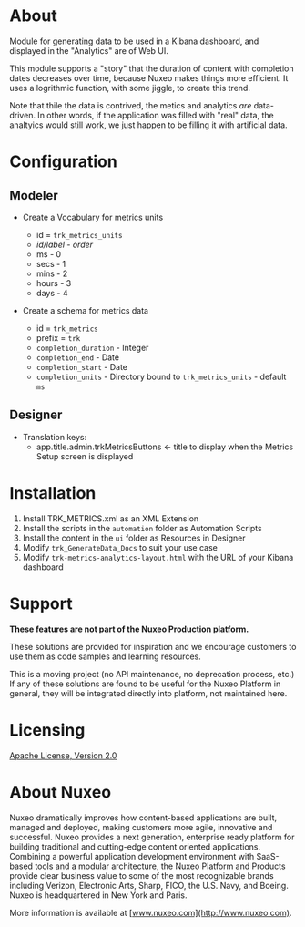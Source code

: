 # About

Module for generating data to be used in a Kibana dashboard, and displayed in the "Analytics" are of Web UI.

This module supports a "story" that the duration of content with completion dates decreases over time, because Nuxeo makes things more efficient. It uses a logrithmic function, with some jiggle, to create this trend.

Note that thile the data is contrived, the metics and analytics *are* data-driven.  In other words, if the application was filled with "real" data, the analtyics would still work, we just happen to be filling it with artificial data.

# Configuration

## Modeler

* Create a Vocabulary for metrics units
  * id = `trk_metrics_units`
  * *id/label - order*
  * ms - 0
  * secs - 1
  * mins - 2
  * hours - 3
  * days - 4

* Create a schema for metrics data
  * id = `trk_metrics`
  * prefix = `trk`
  * `completion_duration` - Integer
  * `completion_end` - Date
  * `completion_start` - Date
  * `completion_units` - Directory bound to `trk_metrics_units` - default `ms`

## Designer

* Translation keys:
  * app.title.admin.trkMetricsButtons <- title to display when the Metrics Setup screen is displayed

# Installation

1. Install TRK_METRICS.xml as an XML Extension
2. Install the scripts in the `automation` folder as Automation Scripts
3. Install the content in the `ui` folder as Resources in Designer
4. Modify `trk_GenerateData_Docs` to suit your use case
5. Modify `trk-metrics-analytics-layout.html` with the URL of your Kibana dashboard

# Support

**These features are not part of the Nuxeo Production platform.**

These solutions are provided for inspiration and we encourage customers to use them as code samples and learning resources.

This is a moving project (no API maintenance, no deprecation process, etc.) If any of these solutions are found to be useful for the Nuxeo Platform in general, they will be integrated directly into platform, not maintained here.

# Licensing

[Apache License, Version 2.0](http://www.apache.org/licenses/LICENSE-2.0)

# About Nuxeo

Nuxeo dramatically improves how content-based applications are built, managed and deployed, making customers more agile, innovative and successful. Nuxeo provides a next generation, enterprise ready platform for building traditional and cutting-edge content oriented applications. Combining a powerful application development environment with SaaS-based tools and a modular architecture, the Nuxeo Platform and Products provide clear business value to some of the most recognizable brands including Verizon, Electronic Arts, Sharp, FICO, the U.S. Navy, and Boeing. Nuxeo is headquartered in New York and Paris.

More information is available at [www.nuxeo.com](http://www.nuxeo.com).
